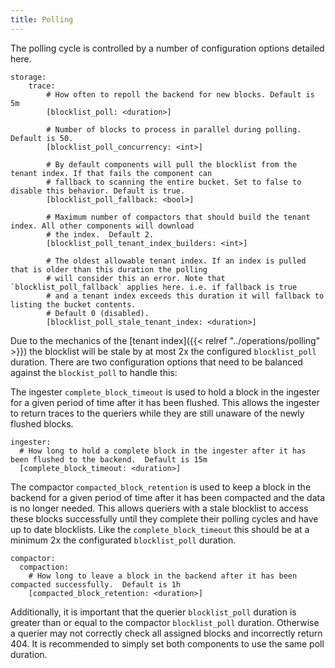 ```yaml
---
title: Polling
---
```


The polling cycle is controlled by a number of configuration options detailed here.

```
storage:
    trace:
        # How often to repoll the backend for new blocks. Default is 5m
        [blocklist_poll: <duration>] 

        # Number of blocks to process in parallel during polling. Default is 50.
        [blocklist_poll_concurrency: <int>]

        # By default components will pull the blocklist from the tenant index. If that fails the component can
        # fallback to scanning the entire bucket. Set to false to disable this behavior. Default is true.
        [blocklist_poll_fallback: <bool>]

        # Maximum number of compactors that should build the tenant index. All other components will download 
        # the index.  Default 2.
        [blocklist_poll_tenant_index_builders: <int>]

        # The oldest allowable tenant index. If an index is pulled that is older than this duration the polling
        # will consider this an error. Note that `blocklist_poll_fallback` applies here. i.e. if fallback is true
        # and a tenant index exceeds this duration it will fallback to listing the bucket contents.
        # Default 0 (disabled).
        [blocklist_poll_stale_tenant_index: <duration>]
```

Due to the mechanics of the [tenant index]({{< relref "../operations/polling" >}}) the blocklist will be stale by
at most 2x the configured `blocklist_poll` duration. There are two configuration options that need to be balanced 
against the `blockist_poll` to handle this:

The ingester `complete_block_timeout` is used to hold a block in the ingester for a given period of time after
it has been flushed. This allows the ingester to return traces to the queriers while they are still unaware
of the newly flushed blocks.
```
ingester:
  # How long to hold a complete block in the ingester after it has been flushed to the backend.  Default is 15m
  [complete_block_timeout: <duration>]
```

The compactor `compacted_block_retention` is used to keep a block in the backend for a given period of time
after it has been compacted and the data is no longer needed. This allows queriers with a stale blocklist to access
these blocks successfully until they complete their polling cycles and have up to date blocklists. Like the 
`complete_block_timeout` this should be at a minimum 2x the configurated `blocklist_poll` duration.

```
compactor:
  compaction:
    # How long to leave a block in the backend after it has been compacted successfully.  Default is 1h
    [compacted_block_retention: <duration>]
```

Additionally, it is important that the querier `blocklist_poll` duration is greater than or equal to the compactor 
`blocklist_poll` duration. Otherwise a querier may not correctly check all assigned blocks and incorrectly return 404. 
It is recommended to simply set both components to use the same poll duration.